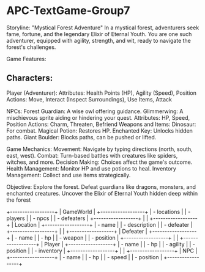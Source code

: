 # APC-TextGame-Group7

Storyline: "Mystical Forest Adventure"
In a mystical forest, adventurers seek fame, fortune, and the legendary Elixir of Eternal Youth. 
You are one such adventurer, equipped with agility, strength, and wit, ready to navigate the forest's challenges.

Game Features:

## Characters:
Player (Adventurer):
Attributes: Health Points (HP), Agility (Speed), Position
Actions: Move, Interact (Inspect Surroundings), Use Items, Attack

NPCs:
Forest Guardian: A wise owl offering guidance.
Glimmerwing: A mischievous sprite aiding or hindering your quest.
Attributes: HP, Speed, Position
Actions: Charm, Threaten, Befriend
Weapons and Items:
Dinosaur: For combat.
Magical Potion: Restores HP.
Enchanted Key: Unlocks hidden paths.
Giant Boulder: Blocks paths, can be pushed or lifted.

Game Mechanics:
Movement: Navigate by typing directions (north, south, east, west).
Combat: Turn-based battles with creatures like spiders, witches, and more.
Decision Making: Choices affect the game's outcome.
Health Management: Monitor HP and use potions to heal.
Inventory Management: Collect and use items strategically.

Objective:
Explore the forest.
Defeat guardians like dragons, monsters, and enchanted creatures.
Uncover the Elixir of Eternal Youth hidden deep within the forest

  +------------------+
  |     GameWorld    |
  +------------------+
  | - locations      |
  | - players        |
  | - npcs           |
  | - defeaters      |
  +------------------+
           |
           |
  +------------------+
  |    Location      |
  +------------------+
  | - name           |
  | - description    |
  | - defeater       |
  +------------------+
           |
           |
  +------------------+
  |    Defeater      |
  +------------------+
  | - name           |
  | - hp             |
  | - weapon         |
  | - position       |
  +------------------+
           |
           |
  +------------------+
  |     Player       |
  +------------------+
  | - name           |
  | - hp             |
  | - agility        |
  | - position       |
  | - inventory      |
  +------------------+
           |
           |
  +------------------+
  |      NPC         |
  +------------------+
  | - name           |
  | - hp             |
  | - speed          |
  | - position       |
  +------------------+
